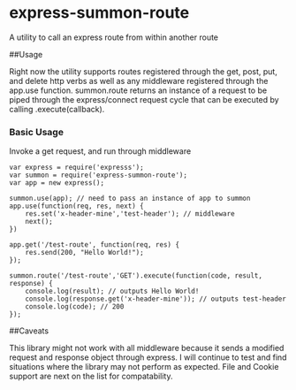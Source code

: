 express-summon-route
====================

A utility to call an express route from within another route


##Usage

Right now the utility supports routes registered through the get, post, put, and delete http verbs as well as any middleware registered through the app.use function. summon.route returns an instance of a request to be piped through the express/connect request cycle that can be executed by calling .execute(callback).

### Basic Usage

Invoke a get request, and run through middleware

```
var express = require('expresss');
var summon = require('express-summon-route');
var app = new express();

summon.use(app); // need to pass an instance of app to summon
app.use(function(req, res, next) {
    res.set('x-header-mine','test-header'); // middleware
    next();
})

app.get('/test-route', function(req, res) {
    res.send(200, "Hello World!"); 
});

summon.route('/test-route','GET').execute(function(code, result, response) {
    console.log(result); // outputs Hello World!
    console.log(response.get('x-header-mine')); // outputs test-header
    console.log(code); // 200 
});
```

##Caveats

This library might not work with all middleware because it sends a modified request and response object through express. I will continue to test and find situations where the library may not perform as expected. File and Cookie support are next on the list for compatability. 


